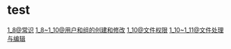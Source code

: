 # test

[1_8@常识](/1_8@常识.mm.md)
[1_8~1_10@用户和组的创建和修改](1_8~1_10@用户和组的创建和修改.mm.md)
[1_10@文件权限](/1_10@文件权限.mm.md)
[1_10~1_11@文件处理与编辑](1_10~1_11@文件处理与编缉.mm.md)
